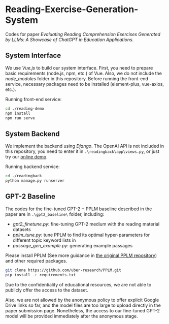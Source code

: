 # Reading-Exercise-Generation-System

Codes for paper *Evaluating Reading Comprehension Exercises Generated by LLMs: A Showcase of ChatGPT in Education Applications*. 

## System Interface

We use *Vue.js* to build our system interface. First, you need to prepare basic requirements (node.js, npm, etc.) of Vue. Also, we do not include the *node_modules* folder in this repository. Before running the front-end service, necessary packages need to be installed (element-plus, vue-axios, etc.). 

Running front-end service:

```bash
cd ./reading-demo
npm install
npm run serve
```

## System Backend

We implement the backend using *Django*. The OpenAI API is not included in this repository, you need to enter it in `.\readingback\app\views.py`, or just try our [online demo](http://8.216.54.243:8083/). 

Running backend service: 

```bash
cd ./readingback
python manage.py runserver
```

## GPT-2 Baseline

The codes for the fine-tuned GPT-2 + PPLM baseline described in the paper are in `.\gpt2_baseline\` folder, including: 
- *gpt2_finetune.py*: fine-tuning GPT-2 medium with the reading material datasets
- *pplm_tune.py*: tune PPLM to find its optimal hyper-parameters for different topic keyword lists in 
- *passage_gen_example.py*: generating example passages


Please install PPLM (See more guidance in [the original PPLM repository](https://github.com/uber-research/PPLM)) and other required packages.

```bash
git clone https://github.com/uber-research/PPLM.git
pip install -r requirements.txt
```

Due to the confidentiality of educational resources, we are not able to publicly offer the access to the dataset. 

Also, we are not allowed by the anonymous policy to offer explicit Google Drive links so far, and the model files are too large to upload directly in the paper submission page. Nonetheless, the access to our fine-tuned GPT-2 model will be provided immediately after the anonymous stage. 

